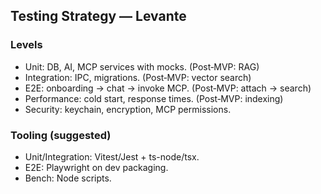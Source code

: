 ## Testing Strategy — Levante

### Levels
- Unit: DB, AI, MCP services with mocks. (Post‑MVP: RAG)
- Integration: IPC, migrations. (Post‑MVP: vector search)
- E2E: onboarding → chat → invoke MCP. (Post‑MVP: attach → search)
- Performance: cold start, response times. (Post‑MVP: indexing)
- Security: keychain, encryption, MCP permissions.

### Tooling (suggested)
- Unit/Integration: Vitest/Jest + ts-node/tsx.
- E2E: Playwright on dev packaging.
- Bench: Node scripts.


